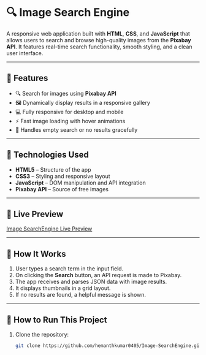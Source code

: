 # 🔍 Image Search Engine

A responsive web application built with **HTML**, **CSS**, and **JavaScript** that allows users to search and browse high-quality images from the **Pixabay API**. It features real-time search functionality, smooth styling, and a clean user interface.

---

## 🌟 Features

- 🔍 Search for images using **Pixabay API**
- 🖼️ Dynamically display results in a responsive gallery
- 💻 Fully responsive for desktop and mobile
- ⚡ Fast image loading with hover animations
- 🚫 Handles empty search or no results gracefully

---

## 🚀 Technologies Used

- **HTML5** – Structure of the app
- **CSS3** – Styling and responsive layout
- **JavaScript** – DOM manipulation and API integration
- **Pixabay API** – Source of free images

---

## 📸 Live Preview

[Image SearchEngine Live Preview](https://image-searchengine0405.netlify.app/)

---

## 🧠 How It Works

1. User types a search term in the input field.
2. On clicking the **Search** button, an API request is made to Pixabay.
3. The app receives and parses JSON data with image results.
4. It displays thumbnails in a grid layout.
5. If no results are found, a helpful message is shown.

---

## 🚀 How to Run This Project

1. Clone the repository:
   ```bash
   git clone https://github.com/hemanthkumar0405/Image-SearchEngine.git


